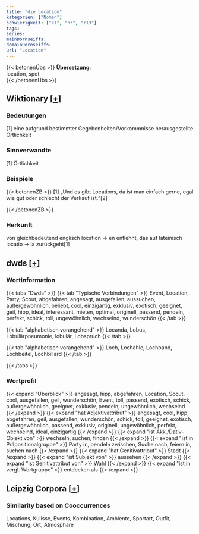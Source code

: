 ```yaml
---
title: "die Location"
kategorien: ["Nomen"]
schwierigkeit: ["k1", "h3", "r13"]
tags:
series:
mainDornseiffs:
domainDornseiffs:
url: "Location"
---
```


{{< betonenÜbs >}}
**Übersetzung:**  
location, spot  
{{< /betonenÜbs >}}

## Wiktionary [[+](https://de.wiktionary.org/wiki/Location)]

### Bedeutungen
[1] eine aufgrund bestimmter Gegebenheiten/Vorkommnisse herausgestellte Örtlichkeit  

### Sinnverwandte
[1] Örtlichkeit  

### Beispiele
{{< betonenZB >}}
[1] „Und es gibt Locations, da ist man einfach gerne, egal wie gut oder schlecht der Verkauf ist.“[2]  

{{< /betonenZB >}}
### Herkunft
von gleichbedeutend englisch location → en entlehnt, das auf lateinisch locatio → la zurückgeht[1]  



## dwds [[+](https://www.dwds.de/wb/Location)]

### Wortinformation
{{< tabs "Dwds" >}}
{{< tab "Typische Verbindungen" >}}
Event, Location, Party, Scout, abgefahren, angesagt, ausgefallen, aussuchen, außergewöhnlich, beliebt, cool, einzigartig, exklusiv, exotisch, geeignet, geil, hipp, ideal, interessant, mieten, optimal, originell, passend, pendeln, perfekt, schick, toll, ungewöhnlich, wechselnd, wunderschön
{{< /tab >}}

{{< tab "alphabetisch vorangehend" >}}
Locanda, Lobus, Lobulärpneumonie, lobulär, Lobspruch
{{< /tab >}}

{{< tab "alphabetisch vorangehend" >}}
Loch, Lochahle, Lochband, Lochbeitel, Lochbillard
{{< /tab >}}

{{< /tabs >}}

### Wortprofil
{{< expand "Überblick" >}} angesagt, hipp, abgefahren, Location, Scout, cool, ausgefallen, geil, wunderschön, Event, toll, passend, exotisch, schick, außergewöhnlich, geeignet, exklusiv, pendeln, ungewöhnlich, wechselnd {{< /expand >}}
{{< expand "hat Adjektivattribut" >}} angesagt, cool, hipp, abgefahren, geil, ausgefallen, wunderschön, schick, toll, geeignet, exotisch, außergewöhnlich, passend, exklusiv, originell, ungewöhnlich, perfekt, wechselnd, ideal, einzigartig {{< /expand >}}
{{< expand "ist Akk./Dativ-Objekt von" >}} wechseln, suchen, finden {{< /expand >}}
{{< expand "ist in Präpositionalgruppe" >}} Party in, pendeln zwischen, Suche nach, feiern in, suchen nach {{< /expand >}}
{{< expand "hat Genitivattribut" >}} Stadt {{< /expand >}}
{{< expand "ist Subjekt von" >}} aussehen {{< /expand >}}
{{< expand "ist Genitivattribut von" >}} Wahl {{< /expand >}}
{{< expand "ist in vergl. Wortgruppe" >}} entdecken als {{< /expand >}}

## Leipzig Corpora [[+](https://corpora.uni-leipzig.de/en/res?word=Location&corpusId=deu_newscrawl-public_2018)]


### Similarity based on Cooccurrences
Locations, Kulisse, Events, Kombination, Ambiente, Sportart, Outfit, Mischung, Ort, Atmosphäre

